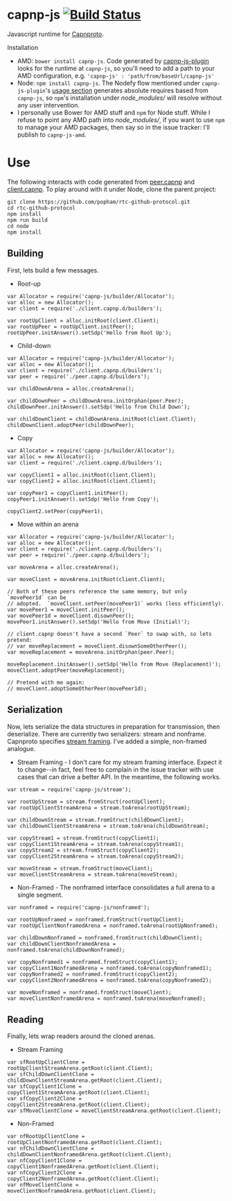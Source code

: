 capnp-js [![Build Status](https://travis-ci.org/popham/capnp-js-base.svg?branch=master)](https://travis-ci.org/popham/capnp-js-base)
====================================================================================================================================

Javascript runtime for [Capnproto](http://kentonv.github.io/capnproto/index.html).

Installation
* AMD: `bower install capnp-js`.
  Code generated by [capnp-js-plugin](https://github.com/popham/capnp-js-plugin#capnp-js-plugin) looks for the runtime at `capnp-js`, so you'll need to add a path to your AMD configuration, e.g. `'capnp-js' : 'path/from/baseUrl/capnp-js'`
* Node: `npm install capnp-js`.
  The Nodefy flow mentioned under `capnp-js-plugin`'s [usage section](https://github.com/popham/capnp-js-plugin#usage) generates absolute requires based from `capnp-js`, so `npm`'s installation under *node_modules/* will resolve without any user intervention.
* I personally use Bower for AMD stuff and `npm` for Node stuff.
  While I refuse to point any AMD path into *node_modules/*, if you want to use `npm` to manage your AMD packages, then say so in the issue tracker:
  I'll publish to `capnp-js-amd`.

# Use
The following interacts with code generated from [peer.capnp](https://github.com/popham/rtc-github-protocol/blob/master/peer.capnp) and [client.capnp](https://github.com/popham/rtc-github-protocol/blob/master/client.capnp).
To play around with it under Node, clone the parent project:

```
git clone https://github.com/popham/rtc-github-protocol.git
cd rtc-github-protocol
npm install
npm run build
cd node
npm install
```

## Building
First, lets build a few messages.

* Root-up

```
var Allocator = require('capnp-js/builder/Allocator');
var alloc = new Allocator();
var client = require('./client.capnp.d/builders');

var rootUpClient = alloc.initRoot(client.Client);
var rootUpPeer = rootUpClient.initPeer();
rootUpPeer.initAnswer().setSdp('Hello from Root Up');

```

* Child-down

```
var Allocator = require('capnp-js/builder/Allocator');
var alloc = new Allocator();
var client = require('./client.capnp.d/builders');
var peer = require('./peer.capnp.d/builders');

var childDownArena = alloc.createArena();

var childDownPeer = childDownArena.initOrphan(peer.Peer);
childDownPeer.initAnswer().setSdp('Hello from Child Down');

var childDownClient = childDownArena.initRoot(client.Client);
childDownClient.adoptPeer(childDownPeer);
```

* Copy

```
var Allocator = require('capnp-js/builder/Allocator');
var alloc = new Allocator();
var client = require('./client.capnp.d/builders');

var copyClient1 = alloc.initRoot(client.Client);
var copyClient2 = alloc.initRoot(client.Client);

var copyPeer1 = copyClient1.initPeer();
copyPeer1.initAnswer().setSdp('Hello from Copy');

copyClient2.setPeer(copyPeer1);
```

* Move within an arena

```
var Allocator = require('capnp-js/builder/Allocator');
var alloc = new Allocator();
var client = require('./client.capnp.d/builders');
var peer = require('./peer.capnp.d/builders');

var moveArena = alloc.createArena();

var moveClient = moveArena.initRoot(client.Client);

// Both of these peers reference the same memory, but only `movePeer1d` can be
// adopted.  `moveClient.setPeer(movePeer1)` works (less efficiently).
var movePeer1 = moveClient.initPeer();
var movePeer1d = moveClient.disownPeer();
movePeer1.initAnswer().setSdp('Hello from Move (Initial)');

// client.capnp doesn't have a second `Peer` to swap with, so lets pretend:
// var moveReplacement = moveClient.disownSomeOtherPeer();
var moveReplacement = moveArena.initOrphan(peer.Peer);

moveReplacement.initAnswer().setSdp('Hello from Move (Replacement)');
moveClient.adoptPeer(moveReplacement);

// Pretend with me again:
// moveClient.adoptSomeOtherPeer(movePeer1d);
```

## Serialization
Now, lets serialize the data structures in preparation for transmission, then deserialize.
There are currently two serializers: stream and nonframe.
Capnproto specifies [stream framing](http://kentonv.github.io/capnproto/encoding.html#serialization_over_a_stream).
I've added a simple, non-framed analogue.

* Stream Framing - I don't care for my stream framing interface.
  Expect it to change--in fact, feel free to complain in the issue tracker with use cases that can drive a better API.
  In the meantime, the following works.

```
var stream = require('capnp-js/stream');

var rootUpStream = stream.fromStruct(rootUpClient);
var rootUpClientStreamArena = stream.toArena(rootUpStream);

var childDownStream = stream.fromStruct(childDownClient);
var childDownClientStreamArena = stream.toArena(childDownStream);

var copyStream1 = stream.fromStruct(copyClient1);
var copyClient1StreamArena = stream.toArena(copyStream1);
var copyStream2 = stream.fromStruct(copyClient2);
var copyClient2StreamArena = stream.toArena(copyStream2);

var moveStream = stream.fromStruct(moveClient);
var moveClientStreamArena = stream.toArena(moveStream);
```

* Non-Framed - The nonframed interface consolidates a full arena to a single segment.

```
var nonframed = require('capnp-js/nonframed');

var rootUpNonframed = nonframed.fromStruct(rootUpClient);
var rootUpClientNonframedArena = nonframed.toArena(rootUpNonframed);

var childDownNonframed = nonframed.fromStruct(childDownClient);
var childDownClientNonframedArena = nonframed.toArena(childDownNonframed);

var copyNonframed1 = nonframed.fromStruct(copyClient1);
var copyClient1NonframedArena = nonframed.toArena(copyNonframed1);
var copyNonframed2 = nonframed.fromStruct(copyClient2);
var copyClient2NonframedArena = nonframed.toArena(copyNonframed2);

var moveNonframed = nonframed.fromStruct(moveClient);
var moveClientNonframedArena = nonframed.toArena(moveNonframed);
```

## Reading
Finally, lets wrap readers around the cloned arenas.

* Stream Framing

```
var sfRootUpClientClone = rootUpClientStreamArena.getRoot(client.Client);
var sfChildDownClientClone = childDownClientStreamArena.getRoot(client.Client);
var sfCopyClient1Clone = copyClient1StreamArena.getRoot(client.Client);
var sfCopyClient2Clone = copyClient2StreamArena.getRoot(client.Client);
var sfMoveClientClone = moveClientStreamArena.getRoot(client.Client);
```

* Non-Framed

```
var nfRootUpClientClone = rootUpClientNonframedArena.getRoot(client.Client);
var nfChildDownClientClone = childDownClientNonframedArena.getRoot(client.Client);
var nfCopyClient1Clone = copyClient1NonframedArena.getRoot(client.Client);
var nfCopyClient2Clone = copyClient2NonframedArena.getRoot(client.Client);
var nfMoveClientClone = moveClientNonframedArena.getRoot(client.Client);
```
